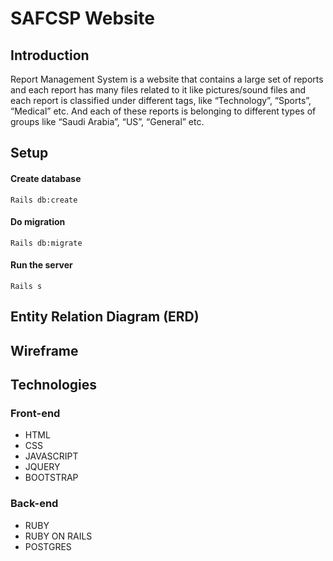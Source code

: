 # SAFCSP Website

## Introduction
Report Management System is a website that contains a large set of reports and each report has many files related to it like pictures/sound files and each report is classified under different tags, like “Technology”, “Sports”, “Medical” etc. And each of these reports is belonging to different types of groups like “Saudi Arabia”, “US”, “General” etc.



## Setup
#### Create database 
``` Rails db:create ```
#### Do migration
```Rails db:migrate ```
#### Run the server
``` Rails s ```

## Entity Relation Diagram (ERD)


## Wireframe


## Technologies
### Front-end
- HTML
- CSS
- JAVASCRIPT
- JQUERY
- BOOTSTRAP
### Back-end
- RUBY
- RUBY ON RAILS
- POSTGRES


